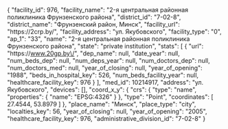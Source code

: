 {
    "facility_id": 976,
    "facility_name": "2-я центральная районная поликлиника Фрунзенского района",
    "district_id": "7-02-8",
    "district_name": "Фрунзенский район, Минск",
    "facility_url": "https:\/\/2crp.by\/",
    "facility_address": "ул. Якубовского",
    "facility_type": "0",
    "ap_1": "33",
    "name": "2-я центральная районная поликлиника Фрунзенского района",
    "state": "private institution",
    "stats": [
        {
            "url": "https:\/\/www.20gp.by\/",
            "dep_name": null,
            "date_year": null,
            "num_beds_dep": null,
            "num_deps_year": null,
            "num_doctors_dep": null,
            "num_doctors_med": null,
            "year_of_closing": null,
            "year_of_opening": "1988",
            "beds_in_hospital_key": 526,
            "num_beds_facility_year": null,
            "healthcare_facility_key": 976
        }
    ],
    "med_id": 10214917,
    "address": "ул. Якубовского",
    "devices": [],
    "coord_x_y": {
        "crs": {
            "type": "name",
            "properties": {
                "name": "EPSG:4326"
            }
        },
        "type": "Point",
        "coordinates": [
            27.4544,
            53.8979
        ]
    },
    "place_name": "Минск",
    "place_type": "city",
    "localties_key": 56,
    "year_of_closing": null,
    "year_of_opening": "2005",
    "healthcare_facility_key": 976,
    "administrative_division_id": "7-02-8"
}